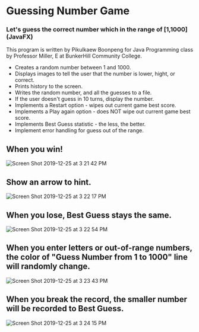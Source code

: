 # Guessing Number Game
### Let's guess the correct number which in the range of [1,1000] (JavaFX)

This program is written by Pikulkaew Boonpeng for Java Programming class by Professor Miller, E at BunkerHill Community College.

* Creates a random number between 1 and 1000.
* Displays images to tell the user that the number is lower, hight, or correct.
* Prints history to the screen.
* Writes the random number, and all the guesses to a file.
* If the user doesn't guess in 10 turns, display the number.
* Implements a Restart option - wipes out current game best score.
* Implements a Play again option - does NOT wipe out current game best score.
* Implements Best Guess statistic - the less, the better.
* Implement error handling for guess out of the range.

## When you win!
![Screen Shot 2019-12-25 at 3 21 42 PM](https://user-images.githubusercontent.com/51871643/71450340-58cc8a00-272e-11ea-98e5-d721b3aad0ca.png)

## Show an arrow to hint.
![Screen Shot 2019-12-25 at 3 22 17 PM](https://user-images.githubusercontent.com/51871643/71450341-58cc8a00-272e-11ea-925c-6ee0c28fdf00.png)

## When you lose, Best Guess stays the same.
![Screen Shot 2019-12-25 at 3 22 54 PM](https://user-images.githubusercontent.com/51871643/71450342-58cc8a00-272e-11ea-9307-e4535ca0acc7.png)

## When you enter letters or out-of-range numbers, the color of "Guess Number from 1 to 1000" line will randomly change.
![Screen Shot 2019-12-25 at 3 23 43 PM](https://user-images.githubusercontent.com/51871643/71450344-58cc8a00-272e-11ea-94d8-5667c21bd8e9.png)

## When you break the record, the smaller number will be recorded to Best Guess.
![Screen Shot 2019-12-25 at 3 24 15 PM](https://user-images.githubusercontent.com/51871643/71450345-58cc8a00-272e-11ea-861e-b14d7850b5f9.png)
